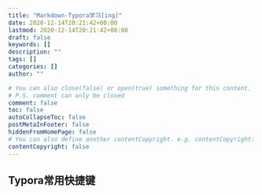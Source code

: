 ```yaml
---
title: "Markdown-Typora学习[ing]"
date: 2020-12-14T20:21:42+08:00
lastmod: 2020-12-14T20:21:42+08:00
draft: false
keywords: []
description: ""
tags: []
categories: []
author: ""

# You can also close(false) or open(true) something for this content.
# P.S. comment can only be closed
comment: false
toc: false
autoCollapseToc: false
postMetaInFooter: false
hiddenFromHomePage: false
# You can also define another contentCopyright. e.g. contentCopyright: "This is another copyright."
contentCopyright: false
---
```

<!--more-->

## Typora常用快捷键

